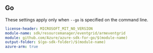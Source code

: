 ## Go

These settings apply only when `--go` is specified on the command line.

``` yaml $(go) && $(track2)
license-header: MICROSOFT_MIT_NO_VERSION
module-name: sdk/resourcemanager/eventgrid/armeventgrid
module: github.com/Azure/azure-sdk-for-go/$(module-name)
output-folder: $(go-sdk-folder)/$(module-name)
azure-arm: true
```
